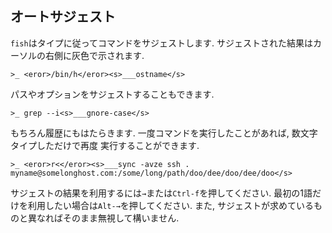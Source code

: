 ## オートサジェスト

`fish`はタイプに従ってコマンドをサジェストします.
サジェストされた結果はカーソルの右側に灰色で示されます.

```fish
>_ <eror>/bin/h</eror><s>___ostname</s>
```

パスやオプションをサジェストすることもできます.

```fish
>_ grep --i<s>___gnore-case</s>
```

もちろん履歴にもはたらきます. 一度コマンドを実行したことがあれば, 数文字タイプしただけで再度
実行することができます.

```fish
>_ <eror>r<</eror><s>___sync -avze ssh . myname@somelonghost.com:/some/long/path/doo/dee/doo/dee/doo</s>
```

サジェストの結果を利用するには`→`または`Ctrl-f`を押してください.
最初の1語だけを利用したい場合は`Alt-→`を押してください.
また, サジェストが求めているものと異なればそのまま無視して構いません.
